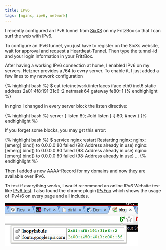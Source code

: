 ```yaml
---
title: IPv6
tags: [nginx, ipv6, network]
---
```


I recently configured an IPv6 tunnel from [SixXS](https://www.sixxs.net/) on my FritzBox so that I can surf the web with IPv6.

To configure an IPv6 tunnel, you just have to register on the SixXs website, wait for approval and request a Heartbeat-Tunnel. Then type the tunnel-id and your login information in your FritzBox.

After having a working IPv6 connection at home, I enabled IPv6 on my servers. Hetzner provides a /64 to every server. To enable it, I just added a few lines to my network configuration:

{% highlight bash %}
$ cat /etc/network/interfaces
iface eth0 inet6 static
  address 2a01:4f8:191:31c6::2
  netmask 64
  gateway fe80::1
{% endhighlight %}

In nginx I changed in every server block the listen directive:

{% highlight bash %}
server {
  listen 80; #old
  listen  [::]:80; #new
}
{% endhighlight %}

If you forget some blocks, you may get this error:

{% highlight bash %}
$ service nginx restart 
Restarting nginx: nginx: [emerg] bind() to 0.0.0.0:80 failed (98: Address already in use)
nginx: [emerg] bind() to 0.0.0.0:80 failed (98: Address already in use)
nginx: [emerg] bind() to 0.0.0.0:80 failed (98: Address already in use)
...
{% endhighlight %}

Then I added a new AAAA-Record for my domains and now they are available over IPv6.

To test if everything works, I would recommend an online IPv6 Website test like [IPv6 test](http://ipv6-test.com/validate.php). I also found the chrome plugin [IPvFoo](https://chrome.google.com/webstore/detail/ipvfoo/ecanpcehffngcegjmadlcijfolapggal) which shows the usage of IPv4/6 on every page and all includes.

![](/assets/2014-09-09/ipvfoo.jpg)